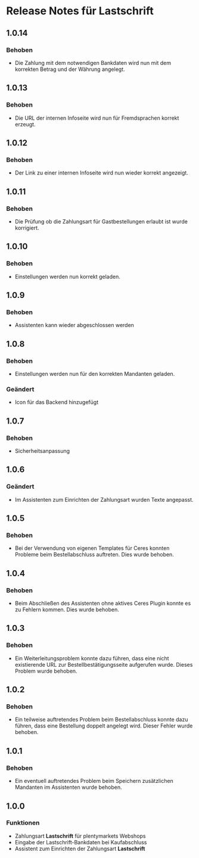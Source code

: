 # Release Notes für Lastschrift

## 1.0.14

### Behoben
- Die Zahlung mit dem notwendigen Bankdaten wird nun mit dem korrekten Betrag und der Währung angelegt.

## 1.0.13

### Behoben
- Die URL der internen Infoseite wird nun für Fremdsprachen korrekt erzeugt.

## 1.0.12

### Behoben
- Der Link zu einer internen Infoseite wird nun wieder korrekt angezeigt.

## 1.0.11

### Behoben
- Die Prüfung ob die Zahlungsart für Gastbestellungen erlaubt ist wurde korrigiert.

## 1.0.10

### Behoben
- Einstellungen werden nun korrekt geladen.

## 1.0.9

### Behoben
- Assistenten kann wieder abgeschlossen werden

## 1.0.8

### Behoben
- Einstellungen werden nun für den korrekten Mandanten geladen.

### Geändert
- Icon für das Backend hinzugefügt

## 1.0.7

### Behoben
- Sicherheitsanpassung

## 1.0.6

### Geändert

- Im Assistenten zum Einrichten der Zahlungsart wurden Texte angepasst.

## 1.0.5

### Behoben

- Bei der Verwendung von eigenen Templates für Ceres konnten Probleme beim Bestellabschluss auftreten. Dies wurde behoben.

## 1.0.4

### Behoben

- Beim Abschließen des Assistenten ohne aktives Ceres Plugin konnte es zu Fehlern kommen. Dies wurde behoben.

## 1.0.3

### Behoben

- Ein Weiterleitungsproblem konnte dazu führen, dass eine nicht existierende URL zur Bestellbestätigungsseite aufgerufen wurde. Dieses Problem wurde behoben.

## 1.0.2

### Behoben

- Ein teilweise auftretendes Problem beim Bestellabschluss konnte dazu führen, dass eine Bestellung doppelt angelegt wird. Dieser Fehler wurde behoben.

## 1.0.1

### Behoben

- Ein eventuell auftretendes Problem beim Speichern zusätzlichen Mandanten im Assistenten wurde behoben.

## 1.0.0

### Funktionen

- Zahlungsart **Lastschrift** für plentymarkets Webshops
- Eingabe der Lastschrift-Bankdaten bei Kaufabschluss
- Assistent zum Einrichten der Zahlungsart **Lastschrift**
